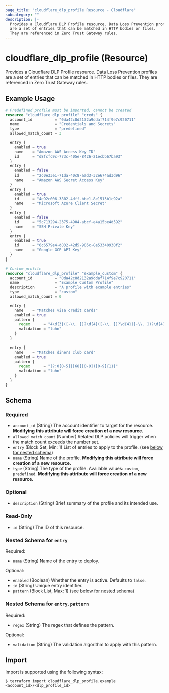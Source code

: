 ```yaml
---
page_title: "cloudflare_dlp_profile Resource - Cloudflare"
subcategory: ""
description: |-
  Provides a Cloudflare DLP Profile resource. Data Loss Prevention profiles
  are a set of entries that can be matched in HTTP bodies or files.
  They are referenced in Zero Trust Gateway rules.
---
```


# cloudflare_dlp_profile (Resource)

Provides a Cloudflare DLP Profile resource. Data Loss Prevention profiles
are a set of entries that can be matched in HTTP bodies or files.
They are referenced in Zero Trust Gateway rules.

## Example Usage

```terraform
# Predefined profile must be imported, cannot be created
resource "cloudflare_dlp_profile" "creds" {
  account_id          = "0da42c8d2132a9ddaf714f9e7c920711"
  name                = "Credentials and Secrets"
  type                = "predefined"
  allowed_match_count = 3

  entry {
    enabled = true
    name    = "Amazon AWS Access Key ID"
    id      = "d8fcfc9c-773c-405e-8426-21ecbb67ba93"
  }
  entry {
    enabled = false
    id      = "2c0e33e1-71da-40c8-aad3-32e674ad3d96"
    name    = "Amazon AWS Secret Access Key"
  }
  entry {
    enabled = true
    id      = "4e92c006-3802-4dff-bbe1-8e1513b1c92a"
    name    = "Microsoft Azure Client Secret"
  }
  entry {
    enabled = false
    id      = "5c713294-2375-4904-abcf-e4a15be4d592"
    name    = "SSH Private Key"
  }
  entry {
    enabled = true
    id      = "6c6579e4-d832-42d5-905c-8e53340930f2"
    name    = "Google GCP API Key"
  }
}

# Custom profile
resource "cloudflare_dlp_profile" "example_custom" {
  account_id          = "0da42c8d2132a9ddaf714f9e7c920711"
  name                = "Example Custom Profile"
  description         = "A profile with example entries"
  type                = "custom"
  allowed_match_count = 0

  entry {
    name    = "Matches visa credit cards"
    enabled = true
    pattern {
      regex      = "4\d{3}([-\\. ])?\d{4}([-\\. ])?\d{4}([-\\. ])?\d{4}"
      validation = "luhn"
    }
  }

  entry {
    name    = "Matches diners club card"
    enabled = true
    pattern {
      regex      = "(?:0[0-5]|[68][0-9])[0-9]{11}"
      validation = "luhn"
    }
  }
}
```
<!-- schema generated by tfplugindocs -->
## Schema

### Required

- `account_id` (String) The account identifier to target for the resource. **Modifying this attribute will force creation of a new resource.**
- `allowed_match_count` (Number) Related DLP policies will trigger when the match count exceeds the number set.
- `entry` (Block Set, Min: 1) List of entries to apply to the profile. (see [below for nested schema](#nestedblock--entry))
- `name` (String) Name of the profile. **Modifying this attribute will force creation of a new resource.**
- `type` (String) The type of the profile. Available values: `custom`, `predefined`. **Modifying this attribute will force creation of a new resource.**

### Optional

- `description` (String) Brief summary of the profile and its intended use.

### Read-Only

- `id` (String) The ID of this resource.

<a id="nestedblock--entry"></a>
### Nested Schema for `entry`

Required:

- `name` (String) Name of the entry to deploy.

Optional:

- `enabled` (Boolean) Whether the entry is active. Defaults to `false`.
- `id` (String) Unique entry identifier.
- `pattern` (Block List, Max: 1) (see [below for nested schema](#nestedblock--entry--pattern))

<a id="nestedblock--entry--pattern"></a>
### Nested Schema for `entry.pattern`

Required:

- `regex` (String) The regex that defines the pattern.

Optional:

- `validation` (String) The validation algorithm to apply with this pattern.

## Import

Import is supported using the following syntax:

```shell
$ terraform import cloudflare_dlp_profile.example <account_id>/<dlp_profile_id>
```
